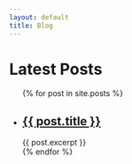 ```yaml
---
layout: default
title: Blog
---
```

<h1>Latest Posts</h1>

<ul>
  {% for post in site.posts %}
    <li>
      <h2><a href="{{ post.url }}">{{ post.title }}</a></h2>
      {{ post.excerpt }}
    </li>
  {% endfor %}
</ul>

<!-- https://docs.google.com/document/d/1R-SBdIl8mxUnz7RJXdRRCDXqIb22VdG4kFVAKZWWQZQ/edit?ts=60d90b88
-->